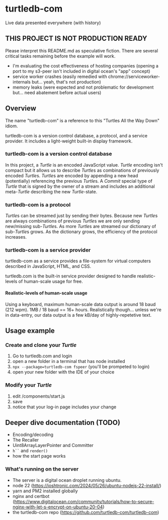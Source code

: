 # turtledb-com
Live data presented everywhere (with history)

## THIS PROJECT IS NOT PRODUCTION READY

Please interpret this README.md as speculative fiction. 
There are several critical tasks remaining before the example will work.
* I'm evaluating the cost effectiveness of hosting companies (opening a port to my s3-peer isn't included in digital ocean's "app" concept)
* service worker crashes (easily remedied with chrome://serviceworker-internals but... yeah, that's not production)
* memory leaks (were expected and not problematic for development but... need abatement before actual users)

## Overview
The name "turtledb-com" is a reference to this "Turtles All the Way Down" idiom. 

turtledb-com is a version control database, a protocol, and a service provider. 
It includes a light-weight built-in display framework.

### turtledb-com is a version control database

In this project, a *Turtle* is an encoded JavaScript value. 
*Turtle* encoding isn't compact but it allows us to describe *Turtle*s as combinations of previously encoded *Turtle*s. 
*Turtle*s are encoded by appending a new head (potentially) referencing the previous *Turtle*s.
A *Commit* special type of *Turtle* that is signed by the owner of a stream and includes an additional meta-*Turtle* describing the new *Turtle*-state.

### turtledb-com is a protocol

*Turtle*s can be streamed just by sending their bytes.
Because new *Turtle*s are always combinations of previous *Turtle*s we are only sending new/missing sub-*Turtle*s.
As more *Turtle*s are streamed our dictionary of sub-*Turtle*s grows.
As the dictionary grows, the efficiency of the protocol increases.

### turtledb-com is a service provider
turtledb-com as a service provides a file-system for virtual computers described in JavaScript, HTML, and CSS.

turtledb.com is the built-in service provider designed to handle realistic-levels of human-scale usage for free.

#### Realistic-levels of human-scale usage
Using a keyboard, maximum human-scale data output is around 18 baud (212 wpm). 
1MB / 18 baud == 16+ hours. 
Realistically though... unless we're in data-entry, our data output is a few kB/day of highly-repetetive text.

## Usage example

### Create and clone your *Turtle*
1. Go to turtledb.com and login
1. open a new folder in a terminal that has node installed
1. `npx --package=turtledb-com fspeer` (you'll be prompeted to login)
1. open your new folder with the IDE of your choice

### Modify your *Turtle*
1. edit <your new folder>/components/start.js
1. save
1. notice that your log-in page includes your change

## Deeper dive documentation (TODO)
* Encoding/decoding
* The Recaller
* Uint8ArrayLayerPointer and Committer
* ``` h`` ``` and `render()`
* how the start page works

### What's running on the server
- The server is a digital ocean droplet running ubuntu.
- node 22 (https://joshtronic.com/2024/05/26/ubuntu-nodejs-22-install/)
- yarn and PM2 installed globally
- nginx and certbot (https://www.digitalocean.com/community/tutorials/how-to-secure-nginx-with-let-s-encrypt-on-ubuntu-20-04)
- the turtledb-com repo (https://github.com/turtledb-com/turtledb-com)
